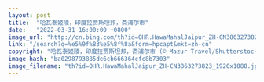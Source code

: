 ```yaml
---
layout: post
title:  "哈瓦泰姬陵，印度拉贾斯坦邦，斋浦尔市"
date:   "2022-03-31 16:00:00 +0800"
image_url: "http://cn.bing.com/th?id=OHR.HawaMahalJaipur_ZH-CN3863273823_1920x1080.jpg&rf=LaDigue_1920x1080.jpg&pid=hp"
link: "/search?q=%e5%9f%83%e5%8f%8a&form=hpcapt&mkt=zh-cn"
copyright: "哈瓦泰姬陵，印度拉贾斯坦邦，斋浦尔市 (© Mazur Travel/Shutterstock)"
image_hash: "ba0298793885de6cb666364cfc8b7303"
image_filename: "th?id=OHR.HawaMahalJaipur_ZH-CN3863273823_1920x1080.jpg&rf=LaDigue_1920x1080.jpg&pid=hp"
---
```

